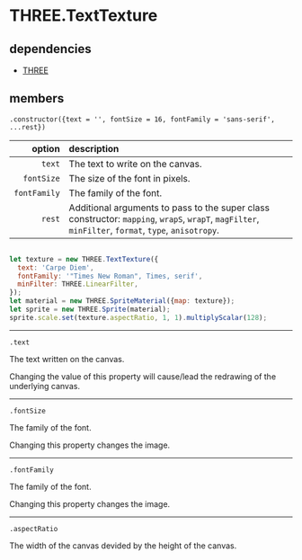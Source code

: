 # THREE.TextTexture





## dependencies

- [THREE](https://github.com/mrdoob/three.js)

## members

`.constructor({text = '', fontSize = 16, fontFamily = 'sans-serif', ...rest})`

| option | description |
| ---: | :--- |
| `text` | The text to write on the canvas. |
| `fontSize` | The size of the font in pixels. |
| `fontFamily` | The family of the font. |
| `rest` | Additional arguments to pass to the super class constructor: `mapping`, `wrapS`, `wrapT`, `magFilter`, `minFilter`, `format`, `type`, `anisotropy`. |

```javascript

let texture = new THREE.TextTexture({
  text: 'Carpe Diem',
  fontFamily: '"Times New Roman", Times, serif',
  minFilter: THREE.LinearFilter,
});
let material = new THREE.SpriteMaterial({map: texture});
let sprite = new THREE.Sprite(material);
sprite.scale.set(texture.aspectRatio, 1, 1).multiplyScalar(128);

```

---

`.text`

The text written on the canvas.

Changing the value of this property will cause/lead the redrawing of the underlying canvas.

---

`.fontSize`

The family of the font.

Changing this property changes the image.

---

`.fontFamily`

The family of the font.

Changing this property changes the image.

---

`.aspectRatio`

The width of the canvas devided by the height of the canvas.
